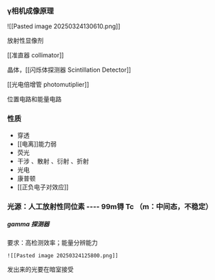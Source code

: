 
### γ相机成像原理
![[Pasted image 20250324130610.png]]

放射性显像剂

[[准直器 collimator]]

晶体，[[闪烁体探测器 Scintillation Detector]]

[[光电倍增管 photomutiplier]]

位置电路和能量电路




### 性质
- 穿透
- [[电离]]能力弱
- 荧光
- 干涉 、散射 、衍射 、折射
- 光电
- 康普顿
- [[正负电子对效应]]

### 光源：人工放射性同位素 ---- 99m锝 Tc （m：中间态，不稳定）

##### gamma 探测器
要求：高检测效率；能量分辨能力

	![[Pasted image 20250324125800.png]]
发出来的光要在暗室接受




			

